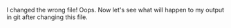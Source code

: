 I changed the wrong file! Oops. Now let's see what will happen to my output in git after changing this file.
